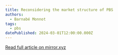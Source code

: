 ```yaml
---
title: Reconsidering the market structure of PBS
authors:
  - Barnabé Monnot
tags:
  - pbs
datePublished: 2024-03-01T12:00:00.000Z
---
```


[Read full article on mirror.xyz](https://mirror.xyz/barnabe.eth/LJUb_TpANS0VWi3TOwGx_fgomBvqPaQ39anVj3mnCOg)
